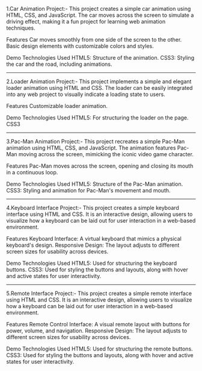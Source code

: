1.Car Animation Project:-
This project creates a simple car animation using HTML, CSS, and JavaScript. The car moves across the screen to simulate a driving effect, making it a fun project for learning web animation techniques.

Features
Car moves smoothly from one side of the screen to the other.
Basic design elements with customizable colors and styles.

Demo
Technologies Used
HTML5: Structure of the animation.
CSS3: Styling the car and the road, including animations.

-----------------------------------------------------------------------------------------------------------------------------------------------------------------------------------------------------------------------------
2.Loader Animation Project:-
This project implements a simple and elegant loader animation using HTML and CSS. The loader can be easily integrated into any web project to visually indicate a loading state to users.

Features
Customizable loader animation.

Demo
Technologies Used
HTML5: For structuring the loader on the page.
CSS3

-----------------------------------------------------------------------------------------------------------------------------------------------------------------------------------------------------------------------------
3.Pac-Man Animation Project:-
This project recreates a simple Pac-Man animation using HTML, CSS, and JavaScript. The animation features Pac-Man moving across the screen, mimicking the iconic video game character.

Features
Pac-Man moves across the screen, opening and closing its mouth in a continuous loop.

Demo
Technologies Used
HTML5: Structure of the Pac-Man animation.
CSS3: Styling and animation for Pac-Man's movement and mouth.

-----------------------------------------------------------------------------------------------------------------------------------------------------------------------------------------------------------------------------
4.Keyboard Interface Project:-
This project creates a simple  keyboard interface using HTML and CSS. It is an interactive design, allowing users to visualize how a keyboard can be laid out for user interaction in a web-based environment.

Features
Keyboard Interface: A virtual keyboard that mimics a physical keyboard's design.
Responsive Design: The layout adjusts to different screen sizes for usability across devices.

Demo
Technologies Used
HTML5: Used for structuring the  keyboard buttons.
CSS3: Used for styling the buttons and layouts, along with hover and active states for user interactivity.

-----------------------------------------------------------------------------------------------------------------------------------------------------------------------------------------------------------------------------
5.Remote  Interface Project:-
This project creates a simple  remote interface using HTML and CSS. It is an interactive design, allowing users to visualize how a keyboard can be laid out for user interaction in a web-based environment.

Features
Remote Control Interface: A visual remote layout with buttons for power, volume, and navigation.
Responsive Design: The layout adjusts to different screen sizes for usability across devices.

Demo
Technologies Used
HTML5: Used for structuring the remote  buttons.
CSS3: Used for styling the buttons and layouts, along with hover and active states for user interactivity.
